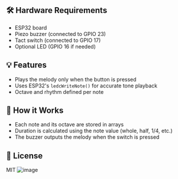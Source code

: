 
## 🛠️ Hardware Requirements
- ESP32 board  
- Piezo buzzer (connected to GPIO 23)  
- Tact switch (connected to GPIO 17)  
- Optional LED (GPIO 16 if needed)

## 💡 Features
- Plays the melody only when the button is pressed
- Uses ESP32's `ledcWriteNote()` for accurate tone playback
- Octave and rhythm defined per note

## 🧠 How it Works
- Each note and its octave are stored in arrays
- Duration is calculated using the note value (whole, half, 1/4, etc.)
- The buzzer outputs the melody when the switch is pressed

## 🔄 License
MIT
![image](https://github.com/user-attachments/assets/d229d402-e3a5-467d-9417-7b367f5a936b)


